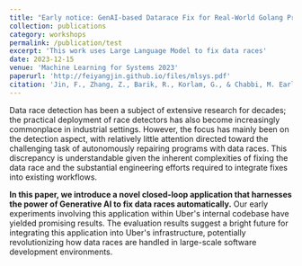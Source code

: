```yaml
---
title: "Early notice: GenAI-based Datarace Fix for Real-World Golang Programs"
collection: publications
category: workshops
permalink: /publication/test
excerpt: 'This work uses Large Language Model to fix data races'
date: 2023-12-15
venue: 'Machine Learning for Systems 2023'
paperurl: 'http://feiyangjin.github.io/files/mlsys.pdf'
citation: 'Jin, F., Zhang, Z., Barik, R., Korlam, G., & Chabbi, M. Early notice: GenAI-based Datarace Fix for Real-World Golang Programs.'
---
```


Data race detection has been a subject of extensive research for decades; the practical deployment of race detectors has also become increasingly commonplace in industrial settings. However, the focus has mainly been on the detection aspect, with relatively little attention directed toward the challenging task of autonomously repairing programs with data races. This discrepancy is understandable given the inherent complexities of fixing the data race and the substantial engineering efforts required to integrate fixes into existing workflows.

**In this paper, we introduce a novel closed-loop application that harnesses the power of Generative AI to fix data races automatically.** Our early experiments involving this application within Uber's internal codebase have yielded promising results. The evaluation results suggest a bright future for integrating this application into Uber's infrastructure, potentially revolutionizing how data races are handled in large-scale software development environments.
